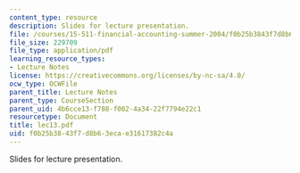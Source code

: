 ```yaml
---
content_type: resource
description: Slides for lecture presentation.
file: /courses/15-511-financial-accounting-summer-2004/f0b25b3843f7d8b63ecae31617382c4a_lec13.pdf
file_size: 229709
file_type: application/pdf
learning_resource_types:
- Lecture Notes
license: https://creativecommons.org/licenses/by-nc-sa/4.0/
ocw_type: OCWFile
parent_title: Lecture Notes
parent_type: CourseSection
parent_uid: 4b6cce13-f788-f002-4a34-22f7794e22c1
resourcetype: Document
title: lec13.pdf
uid: f0b25b38-43f7-d8b6-3eca-e31617382c4a
---
```

Slides for lecture presentation.